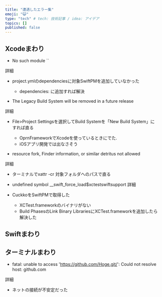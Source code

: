 ```yaml
---
title: "遭遇したエラー集"
emoji: "😺"
type: "tech" # tech: 技術記事 / idea: アイデア
topics: []
published: false
---
```

## Xcodeまわり

- No such module ``
  
詳細
- project.ymlのdependenciesに対象SwiftPMを追加していなかった
     - dependencies: に追加すれば解決

- The Legacy Build System will be removed in a future release

詳細
- File>Project Settingsを選択してBuild Systemを「New Build System」にすれば直る
    - OprnFrameworkでXcodeを使っているときにでた.
    - iOSアプリ開発では出なさそう

- resource fork, Finder information, or similar detritus not allowed

詳細
- ターミナルでxattr -cr 対象フォルダへのパスで直る

- undefined symbol __swift_force_load$xctestswiftsupport
詳細
- CuckkoをSwiftPMで取得した
  - XCTest.frameworkのバイナリがない
  - Build PhasesのLink Binary LibrariesにXCTest.frameworkを追加したら解決した

## Swiftまわり


## ターミナルまわり

- fatal: unable to access 'https://github.com/Hoge.git/': Could not resolve host: github.com

詳細
- ネットの接続が不安定だった

